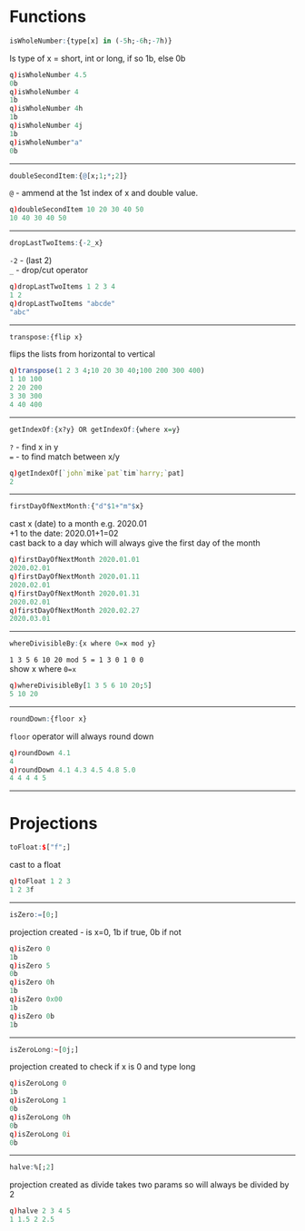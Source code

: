 # Functions

```q
isWholeNumber:{type[x] in (-5h;-6h;-7h)}
```
Is type of x = short, int or long, if so 1b, else 0b
```q
q)isWholeNumber 4.5
0b
q)isWholeNumber 4
1b
q)isWholeNumber 4h
1b
q)isWholeNumber 4j
1b
q)isWholeNumber"a"
0b
```
---
```q
doubleSecondItem:{@[x;1;*;2]} 
```
`@` - ammend at the 1st index of x and double value.

```q
q)doubleSecondItem 10 20 30 40 50
10 40 30 40 50
```
---
```q
dropLastTwoItems:{-2_x}
```
`-2` - (last 2)    
`_` - drop/cut operator
```q
q)dropLastTwoItems 1 2 3 4
1 2
q)dropLastTwoItems "abcde"
"abc"
```
---
```q
transpose:{flip x}
```
flips the lists from horizontal to vertical
```q
q)transpose(1 2 3 4;10 20 30 40;100 200 300 400)
1 10 100
2 20 200
3 30 300
4 40 400
```
---
```q
getIndexOf:{x?y} OR getIndexOf:{where x=y}
```
`?` - find x in y  
`=` - to find match between x/y
 ```q
q)getIndexOf[`john`mike`pat`tim`harry;`pat]
2
```
---
```q
firstDayOfNextMonth:{"d"$1+"m"$x}
```
cast x (date) to a month e.g. 2020.01  
+1 to the date: 2020.01+1=02  
cast back to a day which will always give the first day of the month
```q
q)firstDayOfNextMonth 2020.01.01
2020.02.01
q)firstDayOfNextMonth 2020.01.11
2020.02.01
q)firstDayOfNextMonth 2020.01.31
2020.02.01
q)firstDayOfNextMonth 2020.02.27
2020.03.01
```
---
```q
whereDivisibleBy:{x where 0=x mod y}
```
`1 3 5 6 10 20 mod 5 = 1 3 0 1 0 0 `  
show x where `0=x`
```q
q)whereDivisibleBy[1 3 5 6 10 20;5]
5 10 20
```
---
```q
roundDown:{floor x}
```
`floor` operator will always round down
```q
q)roundDown 4.1
4
q)roundDown 4.1 4.3 4.5 4.8 5.0
4 4 4 4 5
```
---



# Projections

```q
toFloat:$["f";]
```
cast to a float
```q
q)toFloat 1 2 3
1 2 3f
```
---
```q
isZero:=[0;]
```
projection created - is x=0, 1b if true, 0b if not
```q
q)isZero 0
1b
q)isZero 5
0b
q)isZero 0h
1b
q)isZero 0x00
1b
q)isZero 0b
1b
```
---
```q
isZeroLong:~[0j;]
```
projection created to check if x is 0 and type long
```q
q)isZeroLong 0
1b
q)isZeroLong 1
0b
q)isZeroLong 0h
0b
q)isZeroLong 0i
0b
```
---
```q
halve:%[;2]
```
projection created as divide takes two params so will always be divided by 2
```q
q)halve 2 3 4 5
1 1.5 2 2.5
```
